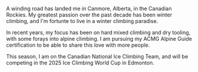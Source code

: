 A winding road has landed me in Canmore, Alberta, in the Canadian Rockies. My greatest passion over the past decade has been winter climbing, and I'm fortunte to live in a winter climbing paradise.

In recent years, my focus has been on hard mixed climbing and dry tooling, with some forays into alpine climbing. I am pursuing my ACMG Alpine Guide certification to be able to share this love with more people.  

This season, I am on the Canadian National Ice Climbing Team, and will be competing in the 2025 Ice Climbing World Cup in Edmonton.